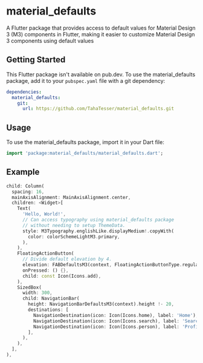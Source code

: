 # material_defaults

A Flutter package that provides access to default values for Material Design 3 (M3) components in Flutter, making it easier to customize Material Design 3 components using default values

## Getting Started

This Flutter package isn't available on pub.dev. To use the material_defaults package, add it to your `pubspec.yaml` file with a git dependency:

```yaml
dependencies:
  material_defaults:
    git:
      url: https://github.com/TahaTesser/material_defaults.git
```

## Usage

To use the material_defaults package, import it in your Dart file:

```dart
import 'package:material_defaults/material_defaults.dart';
```

## Example

```dart
child: Column(
  spacing: 16,
  mainAxisAlignment: MainAxisAlignment.center,
  children: <Widget>[
    Text(
      'Hello, World!',
      // Can access typography using material_defaults package
      // without needing to setup ThemeData.
      style: M3Typography.englishLike.displayMedium!.copyWith(
        color: colorSchemeLightM3.primary,
      ),
    ),
    FloatingActionButton(
      // Divide default elevation by 4.
      elevation: FABDefaultsM3(context, FloatingActionButtonType.regular, true).elevation !/ 4,
      onPressed: () {},
      child: const Icon(Icons.add),
    ),
    SizedBox(
      width: 300,
      child: NavigationBar(
        height: NavigationBarDefaultsM3(context).height !- 20,
        destinations: [
          NavigationDestination(icon: Icon(Icons.home), label: 'Home'),
          NavigationDestination(icon: Icon(Icons.search), label: 'Search'),
          NavigationDestination(icon: Icon(Icons.person), label: 'Profile'),
        ],
      ),
    ),
  ],
),
```
